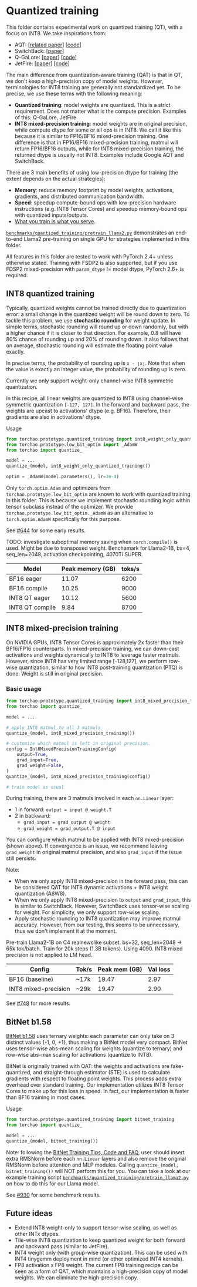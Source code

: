 # Quantized training

This folder contains experimental work on quantized training (QT), with a focus on INT8. We take inspirations from:

- AQT: [[related paper](https://arxiv.org/abs/2105.03536)] [[code](https://github.com/google/aqt)]
- SwitchBack: [[paper](https://arxiv.org/abs/2304.13013)]
- Q-GaLore: [[paper](https://arxiv.org/abs/2407.08296)] [[code](https://github.com/VITA-Group/Q-GaLore)]
- JetFire: [[paper](https://arxiv.org/abs/2403.12422)] [[code](https://github.com/thu-ml/Jetfire-INT8Training)]

The main difference from quantization-aware training (QAT) is that in QT, we don't keep a high-precision copy of model weights. However, terminologies for INT8 training are generally not standardized yet. To be precise, we use these terms with the following meaning:

- **Quantized training**: model weights are quantized. This is a strict requirement. Does not matter what is the compute precision. Examples of this: Q-GaLore, JetFire.
- **INT8 mixed-precision training**: model weights are in original precision, while compute dtype for some or all ops is in INT8. We call it like this because it is similar to FP16/BF16 mixed-precision training. One difference is that in FP16/BF16 mixed-precision training, matmul will return FP16/BF16 outputs, while for INT8 mixed-precision training, the returned dtype is usually not INT8. Examples include Google AQT and SwitchBack.

There are 3 main benefits of using low-precision dtype for training (the extent depends on the actual strategies):

- **Memory**: reduce memory footprint by model weights, activations, gradients, and distributed communication bandwidth.
- **Speed**: speedup compute-bound ops with low-precision hardware instructions (e.g. INT8 Tensor Cores) and speedup memory-bound ops with quantized inputs/outputs.
- [What you train is what you serve](https://github.com/google/aqt?tab=readme-ov-file#features).

[`benchmarks/quantized_training/pretrain_llama2.py`](../../../benchmarks/quantized_training/pretrain_llama2.py) demonstrates an end-to-end Llama2 pre-training on single GPU for strategies implemented in this folder.

All features in this folder are tested to work with PyTorch 2.4+ unless otherwise stated. Training with FSDP2 is also supported, but if you use FDSP2 mixed-precision with `param_dtype` != model dtype, PyTorch 2.6+ is required.

## INT8 quantized training

Typically, quantized weights cannot be trained directly due to quantization error: a small change in the quantized weight will be round down to zero. To tackle this problem, we use **stochastic rounding** for weight update. In simple terms, stochastic rounding will round up or down randomly, but with a higher chance if it is closer to that direction. For example, 0.8 will have 80% chance of rounding up and 20% of rounding down. It also follows that on average, stochastic rounding will estimate the floating point value exactly.

In precise terms, the probability of rounding up is `x - ⌊x⌋`. Note that when the value is exactly an integer value, the probability of rounding up is zero.

Currently we only support weight-only channel-wise INT8 symmetric quantization.

In this recipe, all linear weights are quantized to INT8 using channel-wise symmetric quantization `[-127, 127]`. In the forward and backward pass, the weights are upcast to activations' dtype (e.g. BF16). Therefore, their gradients are also in activations' dtype.

Usage

```python
from torchao.prototype.quantized_training import int8_weight_only_quantized_training
from torchao.prototype.low_bit_optim import _AdamW
from torchao import quantize_

model = ...
quantize_(model, int8_weight_only_quantized_training())

optim = _AdamW(model.parameters(), lr=3e-4)
```

Only `torch.optim.Adam` and optimizers from `torchao.prototype.low_bit_optim` are known to work with quantized training in this folder. This is because we implement stochastic rounding logic within tensor subclass instead of the optimizer. We provide `torchao.prototype.low_bit_optim._AdamW` as an alternative to `torch.optim.AdamW` specifically for this purpose.

See [#644](https://github.com/pytorch/ao/pull/644) for some early results.

TODO: investigate suboptimal memory saving when `torch.compile()` is used. Might be due to transposed weight. Benchamark for Llama2-1B, bs=4, seq_len=2048, activation checkpointing, 4070Ti SUPER.

Model           | Peak memory (GB) | toks/s
----------------|------------------|-------
BF16 eager      | 11.07            | 6200
BF16 compile    | 10.25            | 9000
INT8 QT eager   | 10.12            | 5600
INT8 QT compile |  9.84            | 8700

## INT8 mixed-precision training

On NVIDIA GPUs, INT8 Tensor Cores is approximately 2x faster than their BF16/FP16 counterparts. In mixed-precision training, we can down-cast activations and weights dynamically to INT8 to leverage faster matmuls. However, since INT8 has very limited range [-128,127], we perform row-wise quantization, similar to how INT8 post-training quantization (PTQ) is done. Weight is still in original precision.

### Basic usage

```python
from torchao.prototype.quantized_training import int8_mixed_precision_training, Int8MixedPrecisionTrainingConfig
from torchao import quantize_

model = ...

# apply INT8 matmul to all 3 matmuls
quantize_(model, int8_mixed_precision_training())

# customize which matmul is left in original precision.
config = Int8MixedPrecisionTrainingConfig(
    output=True,
    grad_input=True,
    grad_weight=False,
)
quantize_(model, int8_mixed_precision_training(config))

# train model as usual
```

During training, there are 3 matmuls involved in each `nn.Linear` layer:
- 1 in forward: `output = input @ weight.T`
- 2 in backward:
  - `grad_input = grad_output @ weight`
  - `grad_weight = grad_output.T @ input`

You can configure which matmul to be applied with INT8 mixed-precision (shown above). If convergence is an issue, we recommend leaving `grad_weight` in original matmul precision, and also `grad_input` if the issue still persists.

Note:
- When we only apply INT8 mixed-precision in the forward pass, this can be considered QAT for INT8 dynamic activations + INT8 weight quantization (A8W8).
- When we only apply INT8 mixed-precision to `output` and `grad_input`, this is similar to SwitchBack. However, SwitchBack uses tensor-wise scaling for weight. For simplicity, we only support row-wise scaling.
- Apply stochastic rounding to INT8 quantization may improve matmul accuracy. However, from our testing, this seems to be unnecessary, thus we don't implement it at the moment.

Pre-train Llama2-1B on C4 realnewslike subset. bs=32, seq_len=2048 -> 65k tok/batch. Train for 20k steps (1.3B tokens). Using 4090. INT8 mixed precision is not applied to LM head.

Config               | Tok/s | Peak mem (GB) | Val loss
---------------------|-------|---------------|---------
BF16 (baseline)      | ~17k  | 19.47         | 2.97
INT8 mixed-precision | ~29k  | 19.47         | 2.90

See [#748](https://github.com/pytorch/ao/pull/748) for more results.

## BitNet b1.58

[BitNet b1.58](https://arxiv.org/abs/2402.17764) uses ternary weights: each parameter can only take on 3 distinct values {-1, 0, +1}, thus making a BitNet model very compact. BitNet uses tensor-wise abs-mean scaling for weights (quantize to ternary) and row-wise abs-max scaling for activations (quantize to INT8).

BitNet is originally trained with QAT: the weights and activations are fake-quantized, and straight-through estimator (STE) is used to calculate gradients with respect to floating point weights. This process adds extra overhead over standard training. Our implementation utilizes INT8 Tensor Cores to make up for this loss in speed. In fact, our implementation is faster than BF16 training in most cases.

Usage

```python
from torchao.prototype.quantized_training import bitnet_training
from torchao import quantize_

model = ...
quantize_(model, bitnet_training())
```

Note: following the [BitNet Training Tips, Code and FAQ](https://github.com/microsoft/unilm/blob/master/bitnet/The-Era-of-1-bit-LLMs__Training_Tips_Code_FAQ.pdf), user should insert extra RMSNorm before each `nn.Linear` layers and also remove the original RMSNorm before attention and MLP modules. Calling `quantize_(model, bitnet_training())` will NOT perform this for you. You can take a look at our example training script [`benchmarks/quantized_training/pretrain_llama2.py`](../../../benchmarks/quantized_training/pretrain_llama2.py) on how to do this for our Llama model.

See [#930](https://github.com/pytorch/ao/pull/930) for some benchmark results.

## Future ideas

- Extend INT8 weight-only to support tensor-wise scaling, as well as other INTx dtypes.
- Tile-wise INT8 quantization to keep quantized weight for both forward and backward pass (similar to JetFire).
- INT4 weight only (with group-wise quantization). This can be used with INT4 tinygemm deployment in mind (or other optimized INT4 kernels).
- FP8 activation x FP8 weight. The current FP8 training recipe can be seen as a form of QAT, which maintains a high-precision copy of model weights. We can eliminate the high-precision copy.
